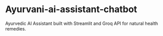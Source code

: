 # Ayurvani-ai-assistant-chatbot
Ayurvedic AI Assistant built with Streamlit and Groq API for natural health remedies.
